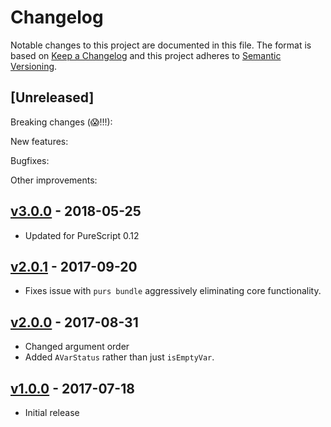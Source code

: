 # Changelog

Notable changes to this project are documented in this file. The format is based on [Keep a Changelog](https://keepachangelog.com/en/1.0.0/) and this project adheres to [Semantic Versioning](https://semver.org/spec/v2.0.0.html).

## [Unreleased]

Breaking changes (😱!!!):

New features:

Bugfixes:

Other improvements:

## [v3.0.0](https://github.com/purescript-contrib/purescript-avar/releases/tag/v3.0.0) - 2018-05-25

- Updated for PureScript 0.12

## [v2.0.1](https://github.com/purescript-contrib/purescript-avar/releases/tag/v2.0.1) - 2017-09-20

- Fixes issue with `purs bundle` aggressively eliminating core functionality.

## [v2.0.0](https://github.com/purescript-contrib/purescript-avar/releases/tag/v2.0.0) - 2017-08-31

- Changed argument order
- Added `AVarStatus` rather than just `isEmptyVar`.

## [v1.0.0](https://github.com/purescript-contrib/purescript-avar/releases/tag/v1.0.0) - 2017-07-18

- Initial release


